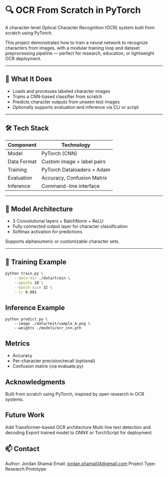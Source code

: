 # 🔍 OCR From Scratch in PyTorch

A character-level Optical Character Recognition (OCR) system built from scratch using PyTorch.

This project demonstrates how to train a neural network to recognize characters from images, with a modular training loop and dataset preprocessing pipeline — perfect for research, education, or lightweight OCR deployment.

---

## 🚀 What It Does

- Loads and processes labeled character images  
- Trains a CNN-based classifier from scratch  
- Predicts character outputs from unseen test images  
- Optionally supports evaluation and inference via CLI or script  

---

## 🛠️ Tech Stack

| Component     | Technology         |
|--------------|--------------------|
| Model        | PyTorch (CNN)      |
| Data Format  | Custom image + label pairs |
| Training     | PyTorch Dataloaders + Adam |
| Evaluation   | Accuracy, Confusion Matrix |
| Inference    | Command-line interface |


---

## 🧠 Model Architecture

- 3 Convolutional layers + BatchNorm + ReLU
- Fully connected output layer for character classification
- Softmax activation for predictions

Supports alphanumeric or customizable character sets.

---

## 🧪 Training Example

```bash
python train.py \
    --data-dir ./data/train \
    --epochs 10 \
    --batch-size 32 \
    --lr 0.001
```

## Inference Example
```
python predict.py \
    --image ./data/test/sample_A.png \
    --weights ./models/ocr_cnn.pth
```

## Metrics
- Accuracy
- Per-character precision/recall (optional)
- Confusion matrix (via evaluate.py)

## Acknowledgments
Built from scratch using PyTorch, inspired by open research in OCR systems.

## Future Work
Add Transformer-based OCR architecture
Multi-line text detection and decoding
Export trained model to ONNX or TorchScript for deployment

## 📫 Contact
Author: Jordan Shamai
Email: jordan.shamai04@gmail.com
Project Type: Research Prototype
